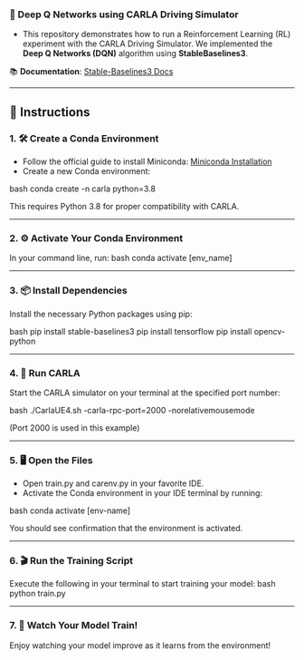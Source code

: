 ### 🚗 Deep Q Networks using CARLA Driving Simulator

- This repository demonstrates how to run a Reinforcement Learning (RL) experiment with the CARLA Driving Simulator. We implemented the **Deep Q Networks (DQN)** algorithm using **StableBaselines3**.

📚 **Documentation**: [Stable-Baselines3 Docs](https://stable-baselines3.readthedocs.io/en/master/)

---

## 🚀 Instructions

### 1. 🛠️ **Create a Conda Environment**

- Follow the official guide to install Miniconda: [Miniconda Installation](https://docs.anaconda.com/miniconda/)
- Create a new Conda environment:
  
bash
  conda create -n carla python=3.8

  This requires Python 3.8 for proper compatibility with CARLA.

---

### 2. ⚙️ **Activate Your Conda Environment**

In your command line, run:
bash
conda activate [env_name]


---

### 3. 📦 **Install Dependencies**

Install the necessary Python packages using pip:

bash
pip install stable-baselines3
pip install tensorflow
pip install opencv-python


---

### 4. 🏁 **Run CARLA**

Start the CARLA simulator on your terminal at the specified port number:

bash
./CarlaUE4.sh -carla-rpc-port=2000 -norelativemousemode

(Port 2000 is used in this example)

---

### 5. 🖥️ **Open the Files**

- Open train.py and carenv.py in your favorite IDE.
- Activate the Conda environment in your IDE terminal by running:
  
bash
  conda activate [env-name]

  You should see confirmation that the environment is activated.

---

### 6. 🎬 **Run the Training Script**

Execute the following in your terminal to start training your model:
bash
python train.py


---

### 7. 👀 **Watch Your Model Train!**

Enjoy watching your model improve as it learns from the environment!

